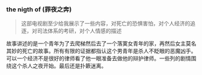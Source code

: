 ### the nigth of (罪夜之奔) 

>这部电视剧至少给我展示了一些内容，对死亡的恐惧害怕，对个人经济的追逐，对司法体系的考研，对个人情感的描述



故事讲述的是一个青年为了去爬梯然后去了一个落寞女青年的家，再然后女主莫名其妙的死亡的故事。所有有限的证据都指认这个男青年是杀人不眨眼的恶魔凶手。可以一个经济不是很好的律师看了他一眼准备去做他的辩护律师。一些列的剧情围绕这个杀人之夜开始。最后还是扑簌迷离。

